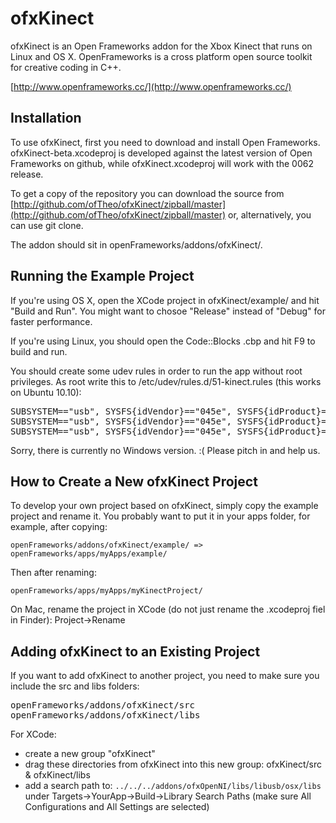 ofxKinect
==================

ofxKinect is an Open Frameworks addon for the Xbox Kinect that runs on Linux and OS X.
OpenFrameworks is a cross platform open source toolkit for creative coding in C++.

[http://www.openframeworks.cc/](http://www.openframeworks.cc/)

Installation
------------

To use ofxKinect, first you need to download and install Open Frameworks. ofxKinect-beta.xcodeproj is developed against the latest version of Open Frameworks on github, while ofxKinect.xcodeproj will work with the 0062 release.

To get a copy of the repository you can download the source from [http://github.com/ofTheo/ofxKinect/zipball/master](http://github.com/ofTheo/ofxKinect/zipball/master) or, alternatively, you can use git clone.

The addon should sit in openFrameworks/addons/ofxKinect/.

Running the Example Project
-------------------------------

If you're using OS X, open the XCode project in ofxKinect/example/ and hit "Build and Run". You might want to chosoe "Release" instead of "Debug" for faster performance.

If you're using Linux, you should open the Code::Blocks .cbp and hit F9 to build and run.

You should create some udev rules in order to run the app without root privileges. As root write this to /etc/udev/rules.d/51-kinect.rules (this works on Ubuntu 10.10):
<pre>
SUBSYSTEM=="usb", SYSFS{idVendor}=="045e", SYSFS{idProduct}=="02ae", MODE="0660", GROUP="plugdev"
SUBSYSTEM=="usb", SYSFS{idVendor}=="045e", SYSFS{idProduct}=="02ad", MODE="0660", GROUP="plugdev"
SUBSYSTEM=="usb", SYSFS{idVendor}=="045e", SYSFS{idProduct}=="02b0", MODE="0660", GROUP="plugdev"
</pre>

Sorry, there is currently no Windows version. :( Please pitch in and help us.

How to Create a New ofxKinect Project
-----------------------------------------

To develop your own project based on ofxKinect, simply copy the example project and rename it. You probably want to put it in your apps folder, for example, after copying:

`openFrameworks/addons/ofxKinect/example/ => openFrameworks/apps/myApps/example/`

Then after renaming:

`openFrameworks/apps/myApps/myKinectProject/`

On Mac, rename the project in XCode (do not just rename the .xcodeproj fiel in Finder): Project->Rename

Adding ofxKinect to an Existing Project
---------------------------------------

If you want to add ofxKinect to another project, you need to make sure you include the src and libs folders:

<pre>
openFrameworks/addons/ofxKinect/src
openFrameworks/addons/ofxKinect/libs
</pre>

For XCode:

* create a new group "ofxKinect"
* drag these directories from ofxKinect into this new group: ofxKinect/src & ofxKinect/libs
* add a search path to: `../../../addons/ofxOpenNI/libs/libusb/osx/libs` under Targets->YourApp->Build->Library Search Paths (make sure All Configurations and All Settings are selected)

